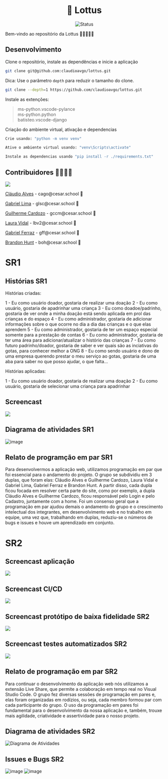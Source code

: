 <h1 align="center">🪷 Lottus </h1>

<p align="center">
  <img src="https://img.shields.io/badge/Status-Em%20desenvolvimento-green?style=flat-square" alt="Status">
</p>

<p>Bem-vindo ao repositório da Lottus 🪷👨‍👩‍👧‍👦
</p>


## Desenvolvimento
<p>Clone o repositório, instale as dependências e inicie a aplicação</p>

```bash
git clone git@github.com:claudioavgo/lottus.git
```
Dica: Use o parâmetro `depth` para reduzir o tamanho do clone.

```sh
git clone --depth=1 https://github.com/claudioavgo/lottus.git
```
<p>Instale as extenções:</p>

> 	ms-python.vscode-pylance <br>
>	ms-python.python <br>
>	batisteo.vscode-django

<p>Criação do ambiente virtual, ativação e dependencias</p>

```bash
Crie usando: "python -m venv venv"

Ative o ambiente virtual usando: "venv\Scripts\activate"

Instale as dependencias usando "pip install -r ./requirements.txt"
```


<h2>Contribuidores 👨‍👩‍👧‍👦</h2>
<a href="https://github.com/claudioavgo/lottus/graphs/contributors">
  <img src="https://contrib.rocks/image?repo=claudioavgo/lottus" />
</a>


<p><a href="https://github.com/claudioavgo">Cláudio Alves</a> - cago@cesar.school 📩</p>
<p><a href="https://github.com/GabrielLimaSC">Gabriel Lima</a> - glsc@cesar.school 📩</p>
<p><a href="https://github.com/cardozoguilherme">Guilherme Cardozo</a> - gccm@cesar.school 📩</p>
<p><a href="https://github.com/lauravidall">Laura Vidal</a> - lbv2@cesar.school 📩</p>
<p><a href="https://github.com/">Gabriel Ferraz</a> - gff@cesar.school 📩</p>
<p><a href="https://github.com/">Brandon Hunt</a> - boh@cesar.school 📩</p>

# SR1
## Histórias SR1
<p>Histórias criadas:</p>
<p>
1 - Eu como usuário doador, gostaria de realizar uma doação
2 - Eu como usuário, gostaria de apadrinhar uma criança
3 - Eu como doadoe/padrinho, gostaria de ver onde a minha doação está sendo aplicada em prol das crianças e do espaço
4 - Eu como administrador, gostaria de adicionar informações sobre o que ocorre no dia a dia das crianças e o que elas aprendem
5 - Eu como administrador, gostaria de ter um espaço especial somente para a prestação de contas
6 - Eu como administrador, gostaria de ter uma área para adicionar/atualizar o histório das crianças
7 - Eu como futuro padrinho/doador, gostaria de saber e ver quais são as inciativas do gotas, para conhecer melhor a ONG
8 - Eu como sendo usuário e dono de uma empresa querendo prestar o meu serviço ao gotas, gostaria de uma aba para saber no que posso ajudar, o que falta...</p>
<p>Histórias aplicadas:</p>
<p>1 - Eu como usuário doador, gostaria de realizar uma doação
2 - Eu como usuário, gostaria de selecionar uma criança para apadrinhar</p>
 <h2>Screencast</h2>
<a href="https://youtu.be/BnFIN1o5-ig">
  <img src="https://i.ibb.co/RTfw26X/Captura-de-tela-2023-10-16-233923.jpg"/>
</a> 

## Diagrama de atividades SR1
![image](https://github.com/claudioavgo/lottus/assets/132401057/2f1d53bf-075f-4b11-a8da-1330bf1c4d87)

## Relato de programção em par SR1
<p>Para desenvolvermos a aplicação web, utilizamos programação em par que foi essencial para o andamento do projeto. O grupo se subdividiu em 3 duplas, que foram elas: Cláudio Alves e Guilherme Cardozo, Laura Vidal e Gabriel Lima, Gabriel Ferraz e Brandon Hunt. A partir disso, cada dupla ficou focada em resolver certa parte do site, como por exemplo, a dupla Cláudio Alves e Guilherme Cardozo, ficou responsável pelo Login e pelo Cadastro, juntamente com a home. Foi um consenso geral que a programação em par ajudou demais o andamento do grupo e o crescimento intelectual dos integrantes, em desenvolvimento web e no trabalho em equipe, uma vez que, trabalhando em duplas, reduziu-se o números de bugs e issues e houve um aprendizado em conjunto.</p>

# SR2
## Screencast aplicação
<a href="https://youtu.be/3kX8QkQcLEI">
  <img src="https://i.ibb.co/RTfw26X/Captura-de-tela-2023-10-16-233923.jpg"/>
</a>

## Screencast CI/CD
<a href="https://youtu.be/QGU4ptehA8g">
  <img src="https://i.ibb.co/RTfw26X/Captura-de-tela-2023-10-16-233923.jpg"/>
</a> 

## Screencast protótipo de baixa fidelidade SR2
<a href="https://youtu.be/C1B7ju19plU">
  <img src="https://i.ibb.co/RTfw26X/Captura-de-tela-2023-10-16-233923.jpg"/>
</a> 

## Screencast testes automatizados SR2
<a href="https://www.youtube.com/watch?v=SGaER5Fc460">
  <img src="https://i.ibb.co/RTfw26X/Captura-de-tela-2023-10-16-233923.jpg"/>
</a> 

## Relato de programação em par SR2
Para continuar o desenvolvimento da aplicação web nós utilizamos a extensão Live Share, que permite a colaboração em tempo real no Visual Studio Code. O grupo fez diversas sessões de programação em pares e, elas foram organizadas em rodízios, ou seja, cada membro formou par com cada participante do grupo. O uso da programação em pares foi fundamental para o desenvolvimento da nossa aplicação e, também, trouxe mais agilidade, criatividade e assertividade para o nosso projeto. 

## Diagrama de atividades SR2
![Diagrama de Atividades](https://github.com/claudioavgo/lottus/assets/132563707/5616fecd-483c-4643-8c46-11ddaeb0d8e8)

## Issues e Bugs SR2
![image](https://github.com/claudioavgo/lottus/assets/64589027/ae8b8449-1176-48c5-b28d-0aa10b02b057)
![image](https://github.com/claudioavgo/lottus/assets/64589027/c13f58a4-bc6d-446d-bdce-0bedf6bee218)


